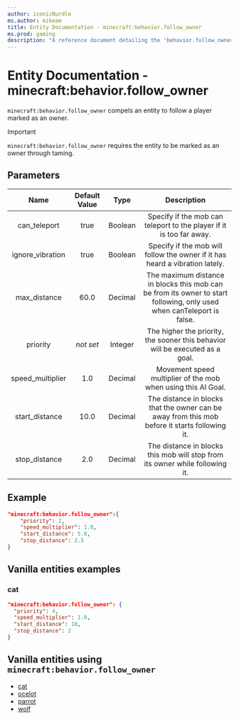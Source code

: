 ```yaml
---
author: iconicNurdle
ms.author: mikeam
title: Entity Documentation - minecraft:behavior.follow_owner
ms.prod: gaming
description: "A reference document detailing the 'behavior.follow_owner' entity goal"
---
```


# Entity Documentation - minecraft:behavior.follow_owner

`minecraft:behavior.follow_owner` compels an entity to follow a player marked as an owner.

> [!IMPORTANT]
> `minecraft:behavior.follow_owner` requires the entity to be marked as an owner through taming.

## Parameters

| Name| Default Value| Type| Description |
|:-----------:|:-----------:|:-----------:|:-----------:|
| can_teleport| true| Boolean| Specify if the mob can teleport to the player if it is too far away. |
| ignore_vibration| true| Boolean| Specify if the mob will follow the owner if it has heard a vibration lately. |
| max_distance| 60.0| Decimal| The maximum distance in blocks this mob can be from its owner to start following, only used when canTeleport is false. |
|priority|*not set*|Integer|The higher the priority, the sooner this behavior will be executed as a goal.|
| speed_multiplier| 1.0| Decimal| Movement speed multiplier of the mob when using this AI Goal. |
| start_distance| 10.0| Decimal| The distance in blocks that the owner can be away from this mob before it starts following it. |
| stop_distance| 2.0| Decimal| The distance in blocks this mob will stop from its owner while following it. |

## Example

```json
"minecraft:behavior.follow_owner":{
    "priority": 2,
    "speed_multiplier": 1.0,
    "start_distance": 5.0,
    "stop_distance": 2.5
}
```

## Vanilla entities examples

### cat

```json
"minecraft:behavior.follow_owner": {
  "priority": 4,
  "speed_multiplier": 1.0,
  "start_distance": 10,
  "stop_distance": 2
}
```

## Vanilla entities using `minecraft:behavior.follow_owner`

- [cat](../../../../Source/VanillaBehaviorPack_Snippets/entities/cat.md)
- [ocelot](../../../../Source/VanillaBehaviorPack_Snippets/entities/ocelot.md)
- [parrot](../../../../Source/VanillaBehaviorPack_Snippets/entities/parrot.md)
- [wolf](../../../../Source/VanillaBehaviorPack_Snippets/entities/wolf.md)

